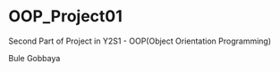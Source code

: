 # OOP_Project01
Second Part of Project in Y2S1 - OOP(Object Orientation Programming)



Bule Gobbaya
